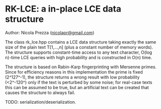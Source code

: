 RK-LCE:  a in-place LCE data structure
===
Author: Nicola Prezza (nicolapr@gmail.com)

The class rk_lce.hpp contains a LCE data structure taking exactly the same size of the plain text T[1,...,n] (plus a constant number of memory words). The structure supports constant-time access to any text character, O(log n)-time LCE queries with high probability and is constructed in O(n) time. 

The structure is based on Rabin-Karp fingerprinting with Mersenne primes. Since for efficiency reasons in this implementation the prime is fixed (2^127^-1), the structure returns a wrong result with low probability (<2^-120^) only if the text is perturbed by some noise; for real-case texts this can be assumed to be true, but an artificial text can be created that causes the structure to always fail.

TODO: serialization/deserialization.
